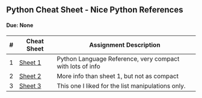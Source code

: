 ## Python Cheat Sheet - Nice Python References
#### Due: None


|   #   | Cheat Sheet                         | Assignment Description                                    |
| :---: | ----------------------------------- | --------------------------------------------------------- |
|   1   | [Sheet 1](python3_cheat_sheet1.pdf) | Python Language Reference, very compact with lots of info |
|   2   | [Sheet 2](python3_cheat_sheet2.pdf) | More info than sheet 1, but not as compact                |
|   3   | [Sheet 3](python3_cheat_sheet3.pdf) | This one I liked for the list manipulations only.         |